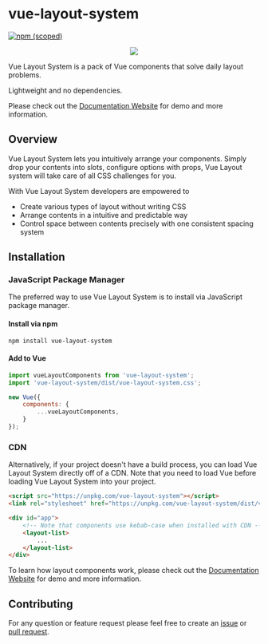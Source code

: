# vue-layout-system

[![npm (scoped)](https://img.shields.io/npm/v/vue-layout-system.svg)](https://www.npmjs.com/package/vue-layout-system)

<p align="center"><img src="https://leeboyin.github.io/vue-layout-system/logo.png"></p>

Vue Layout System is a pack of Vue components that solve daily layout problems.

Lightweight and no dependencies.

Please check out the [Documentation Website](https://leeboyin.github.io/vue-layout-system/) for demo and more information.

## Overview
Vue Layout System lets you intuitively arrange your components. Simply drop your contents into slots, configure options with props, Vue Layout system will take care of all CSS challenges for you.

With Vue Layout System developers are empowered to

- Create various types of layout without writing CSS
- Arrange contents in a intuitive and predictable way
- Control space between contents precisely with one consistent spacing system

## Installation

### JavaScript Package Manager 
The preferred way to use Vue Layout System is to install via JavaScript package manager.

#### Install via npm
```shell script
npm install vue-layout-system
```

#### Add to Vue
```javascript
import vueLayoutComponents from 'vue-layout-system';
import 'vue-layout-system/dist/vue-layout-system.css';

new Vue({
	components: {
		...vueLayoutComponents,
	}
});
```

### CDN
Alternatively, if your project doesn't have a build process, you can load Vue Layout System directly off of a CDN. Note that you need to load Vue before loading Vue Layout System into your project.

```html
<script src="https://unpkg.com/vue-layout-system"></script>
<link rel="stylesheet" href="https://unpkg.com/vue-layout-system/dist/vue-layout-system.css">

<div id="app">
	<!-- Note that components use kebab-case when installed with CDN -->
	<layout-list>
		...
	</layout-list>
</div>
```

To learn how layout components work, please check out the [Documentation Website](https://leeboyin.github.io/vue-layout-system/) for demo and more information.

## Contributing
For any question or feature request please feel free to create an [issue](https://github.com/LeeBoYin/vue-layout-system/issues/new) or [pull request](https://github.com/LeeBoYin/vue-layout-system/pulls).
